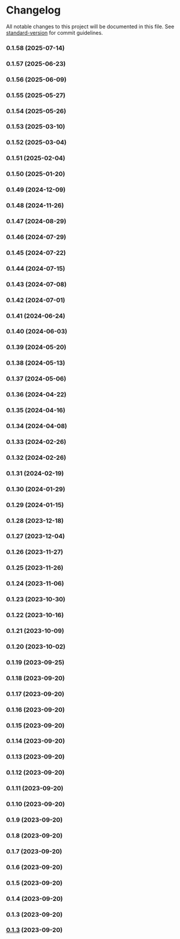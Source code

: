 # Changelog

All notable changes to this project will be documented in this file. See [standard-version](https://github.com/conventional-changelog/standard-version) for commit guidelines.

### 0.1.58 (2025-07-14)

### 0.1.57 (2025-06-23)

### 0.1.56 (2025-06-09)

### 0.1.55 (2025-05-27)

### 0.1.54 (2025-05-26)

### 0.1.53 (2025-03-10)

### 0.1.52 (2025-03-04)

### 0.1.51 (2025-02-04)

### 0.1.50 (2025-01-20)

### 0.1.49 (2024-12-09)

### 0.1.48 (2024-11-26)

### 0.1.47 (2024-08-29)

### 0.1.46 (2024-07-29)

### 0.1.45 (2024-07-22)

### 0.1.44 (2024-07-15)

### 0.1.43 (2024-07-08)

### 0.1.42 (2024-07-01)

### 0.1.41 (2024-06-24)

### 0.1.40 (2024-06-03)

### 0.1.39 (2024-05-20)

### 0.1.38 (2024-05-13)

### 0.1.37 (2024-05-06)

### 0.1.36 (2024-04-22)

### 0.1.35 (2024-04-16)

### 0.1.34 (2024-04-08)

### 0.1.33 (2024-02-26)

### 0.1.32 (2024-02-26)

### 0.1.31 (2024-02-19)

### 0.1.30 (2024-01-29)

### 0.1.29 (2024-01-15)

### 0.1.28 (2023-12-18)

### 0.1.27 (2023-12-04)

### 0.1.26 (2023-11-27)

### 0.1.25 (2023-11-26)

### 0.1.24 (2023-11-06)

### 0.1.23 (2023-10-30)

### 0.1.22 (2023-10-16)

### 0.1.21 (2023-10-09)

### 0.1.20 (2023-10-02)

### 0.1.19 (2023-09-25)

### 0.1.18 (2023-09-20)

### 0.1.17 (2023-09-20)

### 0.1.16 (2023-09-20)

### 0.1.15 (2023-09-20)

### 0.1.14 (2023-09-20)

### 0.1.13 (2023-09-20)

### 0.1.12 (2023-09-20)

### 0.1.11 (2023-09-20)

### 0.1.10 (2023-09-20)

### 0.1.9 (2023-09-20)

### 0.1.8 (2023-09-20)

### 0.1.7 (2023-09-20)

### 0.1.6 (2023-09-20)

### 0.1.5 (2023-09-20)

### 0.1.4 (2023-09-20)

### 0.1.3 (2023-09-20)

### [0.1.3](https://github.com/nmccready/aws-play/compare/v0.1.2...v0.1.3) (2023-09-20)
